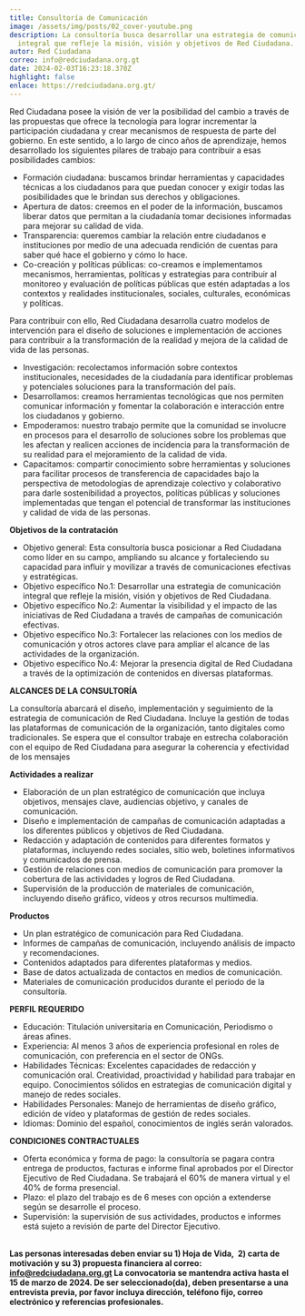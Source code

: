```yaml
---
title: Consultoría de Comunicación
image: /assets/img/posts/02_cover-youtube.png
description: La consultoría busca desarrollar una estrategia de comunicación
  integral que refleje la misión, visión y objetivos de Red Ciudadana.
autor: Red Ciudadana
correo: info@redciudadana.org.gt
date: 2024-02-03T16:23:18.370Z
highlight: false
enlace: https://redciudadana.org.gt/
---
```

Red Ciudadana posee la visión de ver la posibilidad del cambio a través de las propuestas que ofrece la tecnología para lograr incrementar la participación ciudadana y crear mecanismos de respuesta de parte del gobierno. En este sentido, a lo largo de cinco años de aprendizaje, hemos desarrollado los siguientes pilares de trabajo para contribuir a esas posibilidades cambios: 

* Formación ciudadana: buscamos brindar herramientas y capacidades técnicas a los ciudadanos para que puedan conocer y exigir todas las posibilidades que le brindan sus derechos y obligaciones. 
* Apertura de datos: creemos en el poder de la información, buscamos liberar datos que permitan a la ciudadanía tomar decisiones informadas para mejorar su calidad de vida. 
* Transparencia: queremos cambiar la relación entre ciudadanos e instituciones por medio de una adecuada rendición de cuentas para saber qué hace el gobierno y cómo lo hace. 
* Co-creación y políticas públicas: co-creamos e implementamos mecanismos, herramientas, políticas y estrategias para contribuir al monitoreo y evaluación de políticas públicas que estén adaptadas a los contextos y realidades institucionales, sociales, culturales, económicas y políticas.

Para contribuir con ello, Red Ciudadana desarrolla cuatro modelos de intervención para el diseño de soluciones e implementación de acciones para contribuir a la transformación de la realidad y mejora de la calidad de vida de las personas.  

* Investigación: recolectamos información sobre contextos institucionales, necesidades de la ciudadanía para identificar problemas y potenciales soluciones para la transformación del país. 
* Desarrollamos: creamos herramientas tecnológicas que nos permiten comunicar información y fomentar la colaboración e interacción entre los ciudadanos y gobierno. 
* Empoderamos: nuestro trabajo permite que la comunidad se involucre en procesos para el desarrollo de soluciones sobre los problemas que les afectan y realicen acciones de incidencia para la transformación de su realidad para el mejoramiento de la calidad de vida. 
* Capacitamos: compartir conocimiento sobre herramientas y soluciones para facilitar procesos de transferencia de capacidades bajo la perspectiva de metodologías de aprendizaje colectivo y colaborativo para darle sostenibilidad a proyectos, políticas públicas y soluciones implementadas que tengan el potencial de transformar las instituciones y calidad de vida de las personas.

**Objetivos de la contratación**

* Objetivo general: Esta consultoría busca posicionar a Red Ciudadana como líder en su campo, ampliando su alcance y fortaleciendo su capacidad para influir y movilizar a través de comunicaciones efectivas y estratégicas.
* Objetivo específico No.1: Desarrollar una estrategia de comunicación integral que refleje la misión, visión y objetivos de Red Ciudadana.
* Objetivo específico No.2: Aumentar la visibilidad y el impacto de las iniciativas de Red Ciudadana a través de campañas de comunicación efectivas.
* Objetivo específico No.3: Fortalecer las relaciones con los medios de comunicación y otros actores clave para ampliar el alcance de las actividades de la organización.
* Objetivo específico No.4: Mejorar la presencia digital de Red Ciudadana a través de la optimización de contenidos en diversas plataformas.

**ALCANCES DE LA CONSULTORÍA**

La consultoría abarcará el diseño, implementación y seguimiento de la estrategia de comunicación de Red Ciudadana. Incluye la gestión de todas las plataformas de comunicación de la organización, tanto digitales como tradicionales. Se espera que el consultor trabaje en estrecha colaboración con el equipo de Red Ciudadana para asegurar la coherencia y efectividad de los mensajes

**Actividades a realizar**

* Elaboración de un plan estratégico de comunicación que incluya objetivos, mensajes clave, audiencias objetivo, y canales de comunicación.
* Diseño e implementación de campañas de comunicación adaptadas a los diferentes públicos y objetivos de Red Ciudadana.
* Redacción y adaptación de contenidos para diferentes formatos y plataformas, incluyendo redes sociales, sitio web, boletines informativos y comunicados de prensa.
* Gestión de relaciones con medios de comunicación para promover la cobertura de las actividades y logros de Red Ciudadana.
* Supervisión de la producción de materiales de comunicación, incluyendo diseño gráfico, vídeos y otros recursos multimedia.

**Productos**

* Un plan estratégico de comunicación para Red Ciudadana.
* Informes de campañas de comunicación, incluyendo análisis de impacto y recomendaciones.
* Contenidos adaptados para diferentes plataformas y medios.
* Base de datos actualizada de contactos en medios de comunicación.
* Materiales de comunicación producidos durante el periodo de la consultoría.

**PERFIL REQUERIDO**

* Educación: Titulación universitaria en Comunicación, Periodismo o áreas afines.
* Experiencia: Al menos 3 años de experiencia profesional en roles de comunicación, con preferencia en el sector de ONGs.
* Habilidades Técnicas: Excelentes capacidades de redacción y comunicación oral. Creatividad, proactividad y habilidad para trabajar en equipo. Conocimientos sólidos en estrategias de comunicación digital y manejo de redes sociales.
* Habilidades Personales: Manejo de herramientas de diseño gráfico, edición de vídeo y plataformas de gestión de redes sociales.
* Idiomas: Dominio del español, conocimientos de inglés serán valorados.

**CONDICIONES CONTRACTUALES**

* Oferta económica y forma de pago: la consultoría se pagara contra entrega de productos, facturas e informe final aprobados por el Director Ejecutivo de Red Ciudadana. Se trabajará el 60% de manera virtual y el 40% de forma presencial. 
* Plazo: el plazo del trabajo es de 6 meses con opción a extenderse según se desarrolle el proceso.
* Supervisión: la supervisión de sus actividades, productos e informes está sujeto a revisión de parte del Director Ejecutivo.  

**\
Las personas interesadas deben enviar su 1) Hoja de Vida,  2) carta de motivación y su 3) propuesta financiera al correo: info@redciudadana.org.gt La convocatoria se mantendra activa hasta el 15 de marzo de 2024. De ser seleccionado(da), deben presentarse a una entrevista previa, por favor incluya dirección, teléfono fijo, correo electrónico y referencias profesionales.**